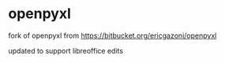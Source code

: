 openpyxl
========

fork of openpyxl from https://bitbucket.org/ericgazoni/openpyxl

updated to support libreoffice edits
